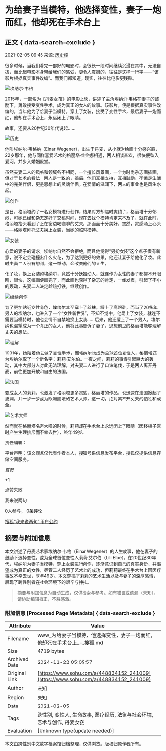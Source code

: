 # 为给妻子当模特，他选择变性，妻子一炮而红，他却死在手术台上

## 正文 { data-search-exclude }


2021-02-05 09:46 来源: [历史控](https://www.sohu.com/a/448834152_241009?spm=smpc.content-abroad.content.1.1732251918003DURpOee)

很多时候，当我们看完一部好的电影时，会很长一段时间继续沉浸在其中，无法自拔，而比起电影本身带给我们的感受，更令人震撼的，往往是这样一行字——“该影片根据真实事件改编”。而我们都知道，现实，往往比电影更残酷。

![埃纳尔·韦格](https://p5.itc.cn/images01/20210205/6687eee7291c4a1ca0a807d9029a8174.jpeg)

2015年，一部名为《丹麦女孩》的电影上映，讲述了主角埃纳尔·韦格在妻子的鼓励下，勇敢接受变性手术，成为真正的女人的故事。该影片，便是根据真实事件改编的，当年他为了给妻子当模特，穿上了女装，接受了变性手术，最后妻子一炮而红，他却在手术台上，永远闭上了眼睛。

故事，还要从20世纪30年代说起……

![历史](https://p6.itc.cn/images01/20210205/5304199e96a6434bb756d3fc98309f2e.jpeg)

他叫埃纳尔·韦格纳（Einar Wegener），出生于丹麦，从小就对绘画十分感兴趣，22岁那年，他与同样喜爱艺术的格丽塔·维金娜相遇，两人相谈甚欢，很快便坠入爱河，并步入婚姻殿堂。

虽然夫妻二人的风格和领域各不相同，一个擅长风景画，一个为时尚杂志画插画，但对于艺术的看法，两人是一致的，婚后，他们互相支持，互相鼓励，不但是生活中的完美伴侣，更是思想上的灵魂伴侣，在爱情的滋润下，两人的事业也是风生水起。

![创作](https://p6.itc.cn/images01/20210205/f1c7e8cf884c4fe9bfb3393e660c4592.jpeg)

是日，格丽塔约了一名女模特进行创作，结果对方却临时爽约了，格丽塔十分郁闷，可她已经和杂志定好了交稿时间，现在去找个模特肯定来不及了，就在此时，格丽塔抬头看到了正在窗边喝咖啡的丈夫，那画面十分美好，突然，灵感涌上心头——格丽塔拜托丈夫换上女装，当她的临时模特。

![女装](https://p6.itc.cn/images01/20210205/f5f8b2ac1a7a4b74878e2e9f75b911ae.jpeg)

心爱的妻子的请求，埃纳尔自然不会拒绝，而且他觉得“男扮女装”这个点子很有新意，说不定会碰撞出什么火花，为了达到更好的效果，他还让妻子给他化了妆。此时夫妻二人没有想到，这一举动，会改变他们的人生。

化了妆，换上女装的埃纳尔，竟然十分妩媚动人，就连作为女性的妻子都挪不开眼睛，很快，这幅画便画完了，而此画也获得了杂志的肯定，一经发表，引起了不小的轰动，夫妻二人决定趁热打铁，继续创作。

![继续创作](https://p5.itc.cn/images01/20210205/e1490e3c797d4dc7a5a233a2a32dd303.jpeg)

为了更加贴近女性角色，埃纳尔甚至穿上了丝袜，踩上了高跟鞋，而当了20多年男人的埃纳尔，也进入了一个“女性新世界”，不知不觉中，他爱上了女装，就连不需要当模特时，他也会情不自禁地换上女装……后来，他还爱上了一个男人。埃尔纳也渴望成为一个真正的女人，他将此事告诉了妻子，思想前卫的格丽塔能够理解丈夫的想法。

![理解](https://p1.itc.cn/images01/20210205/4661b01a9a424b7b9ec360d27f5bcc0e.jpeg)

1931年，她陪着他去做了变性手术，而埃纳尔也成为全球首位变性人，格丽塔还为埃纳尔取了一个新名字：莉莉·艾尔伯。一夜之间，莉莉的事情引起巨大的轰动，其中大部分人对此无法理解，对夫妻二人进行了口诛笔伐，于是两人离开丹麦，前往更加开放和自由的法国。

![法国](https://p0.itc.cn/images01/20210205/eba87bb892b8480b91b6c9f1d3dcec1e.jpeg)

变成女人的莉莉，也激发了格丽塔更多灵感，格丽塔的作品，也迅速在法国掀起了波澜，并一步一步成为欧洲画坛的艺术大师，这一切，绝对离不开丈夫的牺牲和成全。

![艺术大师](https://p7.itc.cn/images01/20210205/50aca1f0b2f741ac8b373ac8255bbf32.jpeg)

然而就在格丽塔名声大噪的时候，莉莉却在手术台上永远闭上了眼睛（因移植子宫时产生生理排斥而不幸去世），终年49岁。

责任编辑：

平台声明：该文观点仅代表作者本人，搜狐号系信息发布平台，搜狐仅提供信息存储空间服务。

_首赞_

+1

点赞失败

我来说两句

0人参与， 0条评论

[搜狐“我来说两句” 用户公约](http://zt.pinglun.sohu.com/s2014/sljyhgy/index.shtml)
<!-- tcd_original_link https://www.sohu.com/a/448834152_241009 -->
## 摘要与附加信息

<!-- tcd_abstract -->
本文讲述了丹麦艺术家埃纳尔·韦格（Einar Wegener）的人生故事，他在妻子的鼓励下选择变性，成为全球首位变性人莉莉·艾尔伯（Lili Elbe）。在20世纪30年代，埃纳尔为妻子当模特，穿上女装进行创作，逐渐意识到自己的真实身份，并渴望成为真正的女性。尽管二人经历了艺术上的成功，但莉莉最终在手术台上因医疗事故不幸去世，享年49岁。本文穿插了莉莉的艺术生活以及与妻子的深厚感情，展现了跨性别者在社会环境下的艰辛与挣扎。
<!-- tcd_abstract_end -->

> 摘要与附加信息为自动生成，仅供检索与参考。如有错误或遗漏（未知），请协助编辑指正，不胜感激。

### 附加信息 [Processed Page Metadata] { data-search-exclude }

| Attribute       | Value                                  |
|-----------------|----------------------------------------|
| Filename        | www_为给妻子当模特，他选择变性，妻子一炮而红，他却死在手术台上_-_搜狐.md                             |
| Size            | 4719 bytes                           |
| Archived Date   | 2024-11-22 05:05:57                             |
| Original Link   | [https://www.sohu.com/a/448834152_241009](https://www.sohu.com/a/448834152_241009)                       |
| Author          | 未知                               |
| Region          | 未知                               |
| Date            | 2021-02-05                                 |
| Tags            | 跨性别, 变性人, 生命故事, 医疗经历, 法律与社会环境, 艺术与创作, 丹麦女孩                                 |
| Evaluation            | [Unknown type(update needed)]                                 |
<!-- tcd_table_end -->

本文由跨性别中文数字档案馆归档整理，仅供浏览。版权归原作者所有。
